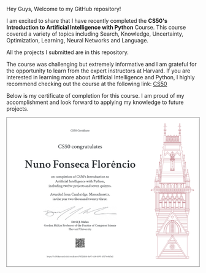 Hey Guys, Welcome to my GitHub repository!

I am excited to share that I have recently completed the **CS50's Introduction to Artificial Intelligence with Python** Course. This course covered a variety of topics including Search, Knowledge, Uncertainty, Optimization, Learning, Neural Networks and Language.

All the projects I submitted are in this repository.

The course was challenging but extremely informative and I am grateful for the opportunity to learn from the expert instructors at Harvard. If you are interested in learning more about Artificial Intelligence and Python, I highly recommend checking out the course at the following link: [CS50](https://cs50.harvard.edu/ai/2020/)

Below is my certificate of completion for this course. I am proud of my accomplishment and look forward to applying my knowledge to future projects.

![Certificate](/CS50%20Certificate/CS50AI.png)